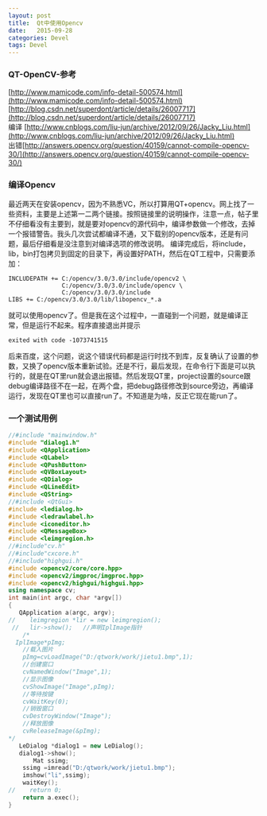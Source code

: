 ```yaml
---
layout: post
title:  Qt中使用Opencv
date:   2015-09-28 
categories: Devel
tags: Devel
---
```


### QT-OpenCV-参考
[http://www.mamicode.com/info-detail-500574.html](http://www.mamicode.com/info-detail-500574.html)  
[http://blog.csdn.net/superdont/article/details/26007717](http://blog.csdn.net/superdont/article/details/26007717)  
编译 [http://www.cnblogs.com/liu-jun/archive/2012/09/26/Jacky_Liu.html](http://www.cnblogs.com/liu-jun/archive/2012/09/26/Jacky_Liu.html)  
出错[http://answers.opencv.org/question/40159/cannot-compile-opencv-30/](http://answers.opencv.org/question/40159/cannot-compile-opencv-30/)

### 编译Opencv
最近两天在安装opencv，因为不熟悉VC，所以打算用QT+opencv。网上找了一些资料，主要是上述第一二两个链接。按照链接里的说明操作，注意一点，帖子里不仔细看没有主要到，就是要对opencv的源代码中，编译参数做一个修改，去掉一个报错警告。我头几次尝试都编译不通，又下载别的opencv版本，还是有问题，最后仔细看是没注意到对编译选项的修改说明。
编译完成后，将include，lib，bin打包拷贝到固定的目录下，再设置好PATH，然后在QT工程中，只需要添加：

    INCLUDEPATH += C:/opencv/3.0/3.0/include/opencv2 \
                   C:/opencv/3.0/3.0/include/opencv \
                   C:/opencv/3.0/3.0/include
    LIBS += C:/opencv/3.0/3.0/lib/libopencv_*.a 

就可以使用opencv了。但是我在这个过程中，一直碰到一个问题，就是编译正常，但是运行不起来。程序直接退出并提示  
```  
exited with code -1073741515
```  
后来百度，这个问题，说这个错误代码都是运行时找不到库，反复确认了设置的参数，又换了opencv版本重新试验。还是不行，最后发现，在命令行下面是可以执行的，就是在QT里run就会退出报错。然后发现QT里，project设置的source跟debug编译路径不在一起，在两个盘，把debug路径修改到source旁边，再编译运行，发现在QT里也可以直接run了。不知道是为啥，反正它现在能run了。

### 一个测试用例

```cpp
//#include "mainwindow.h"
#include "dialog1.h"
#include <QApplication>
#include <QLabel>
#include <QPushButton>
#include <QVBoxLayout>
#include <QDialog>
#include <QLineEdit>
#include <QString>
//#include <QtGui>
#include <ledialog.h>
#include <ledrawlabel.h>
#include <iconeditor.h>
#include <QMessageBox>
#include <leimgregion.h>
//#include"cv.h"
//#include"cxcore.h"
//#include"highgui.h"
#include <opencv2/core/core.hpp>
#include <opencv2/imgproc/imgproc.hpp>
#include <opencv2/highgui/highgui.hpp>
using namespace cv;
int main(int argc, char *argv[])
{
   QApplication a(argc, argv);
//    leimgregion *lir = new leimgregion();
 //   lir->show();   //声明IplImage指针
    /*
  IplImage*pImg;
    //载入图片
    pImg=cvLoadImage("D:/qtwork/work/jietu1.bmp",1);
    //创建窗口
    cvNamedWindow("Image",1);
    //显示图像
    cvShowImage("Image",pImg);
    //等待按键
    cvWaitKey(0);
    //销毁窗口
    cvDestroyWindow("Image");
    //释放图像
    cvReleaseImage(&pImg);
*/
   LeDialog *dialog1 = new LeDialog();
   dialog1->show();
       Mat ssimg;
    ssimg =imread("D:/qtwork/work/jietu1.bmp");
    imshow("li",ssimg);
    waitKey();
//    return 0;
    return a.exec();
}
```
